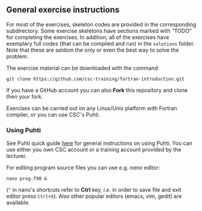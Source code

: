 ## General exercise instructions

For most of the exercises, skeleton codes are provided in the corresponding 
subdirectory. Some exercise skeletons have sections marked with “TODO” for 
completing the exercises. In addition, all of the
exercises have exemplary full codes (that can be compiled and run) in the
`solutions` folder. Note that these are seldom the only or even the best way to
solve the problem.

The exercise material can be downloaded with the command

```
git clone https://github.com/csc-training/fortran-introduction.git
```
If you have a GitHub account you can also **Fork** this repository and
clone then your fork.

Exercises can be carried out on any Linux/Unix platform with Fortran
compiler, or you can use CSC's Puhti.

### Using Puhti

See Puhti quick guide
[here](https://docs.csc.fi/support/tutorials/puhti_quick/) for general
instructions on using Puhti. You can use either you own CSC account or
a training account provided by the lecturer.

For editing program source files you can use e.g. *nano* editor:

```
nano prog.f90 &
```
(`^` in nano's shortcuts refer to **Ctrl** key, *i.e.* in order to save
file and exit editor press `Ctrl+X`). Also other popular editors (emacs,
vim, gedit) are available.


